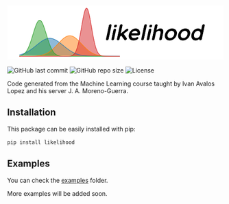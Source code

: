 ![likelihood](https://raw.githubusercontent.com/RodolfoFerro/likelihood/main/likelihood.png)

![GitHub last commit](https://img.shields.io/github/last-commit/jzsmoreno/likelihood?style=for-the-badge)
![GitHub repo size](https://img.shields.io/github/repo-size/jzsmoreno/likelihood?style=for-the-badge)
![License](https://img.shields.io/github/license/jzsmoreno/likelihood?style=for-the-badge)


Code generated from the Machine Learning course taught by Ivan Avalos Lopez and his server J. A. Moreno-Guerra.


## Installation

This package can be easily installed with pip:
```bash
pip install likelihood
```

## Examples

You can check the [examples](https://github.com/jzsmoreno/likelihood/tree/main/examples) folder.

More examples will be added soon.
